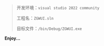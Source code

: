 > 开发环境：`visual studio 2022 community` 
>
> 工程名：`ZGWUI.sln`
>
> 目标文件：`/bin/Debug/ZGWUI.exe`



**Enjoy...**

